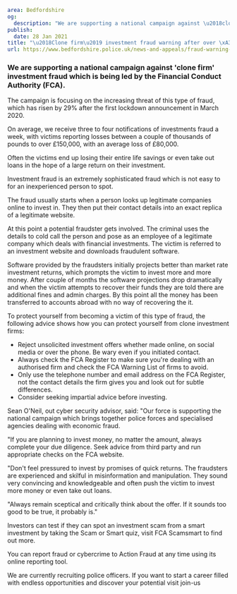 ```yaml
area: Bedfordshire
og:
  description: "We are supporting a national campaign against \u2018clone firm\u2019 investment fraud which is being led by the Financial Conduct Authority (FCA)."
publish:
  date: 28 Jan 2021
title: "\u2018Clone firm\u2019 investment fraud warning after over \xA378 million stolen nationally"
url: https://www.bedfordshire.police.uk/news-and-appeals/fraud-warning-million-stolen
```

### We are supporting a national campaign against 'clone firm' investment fraud which is being led by the Financial Conduct Authority (FCA).

The campaign is focusing on the increasing threat of this type of fraud, which has risen by 29% after the first lockdown announcement in March 2020.

On average, we receive three to four notifications of investments fraud a week, with victims reporting losses between a couple of thousands of pounds to over £150,000, with an average loss of £80,000.

Often the victims end up losing their entire life savings or even take out loans in the hope of a large return on their investment.

Investment fraud is an extremely sophisticated fraud which is not easy to for an inexperienced person to spot.

The fraud usually starts when a person looks up legitimate companies online to invest in. They then put their contact details into an exact replica of a legitimate website.

At this point a potential fraudster gets involved. The criminal uses the details to cold call the person and pose as an employee of a legitimate company which deals with financial investments. The victim is referred to an investment website and downloads fraudulent software.

Software provided by the fraudsters initially projects better than market rate investment returns, which prompts the victim to invest more and more money. After couple of months the software projections drop dramatically and when the victim attempts to recover their funds they are told there are additional fines and admin charges. By this point all the money has been transferred to accounts abroad with no way of recovering the it.

 To protect yourself from becoming a victim of this type of fraud, the following advice shows how you can protect yourself from clone investment firms:

 * Reject unsolicited investment offers whether made online, on social media or over the phone. Be wary even if you initiated contact.
 * Always check the FCA Register to make sure you're dealing with an authorised firm and check the FCA Warning List of firms to avoid.
 * Only use the telephone number and email address on the FCA Register, not the contact details the firm gives you and look out for subtle differences.
 * Consider seeking impartial advice before investing.

Sean O'Neil, out cyber security advisor, said: "Our force is supporting the national campaign which brings together police forces and specialised agencies dealing with economic fraud.

"If you are planning to invest money, no matter the amount, always complete your due diligence. Seek advice from third party and run appropriate checks on the FCA website.

"Don't feel pressured to invest by promises of quick returns. The fraudsters are experienced and skilful in misinformation and manipulation. They sound very convincing and knowledgeable and often push the victim to invest more money or even take out loans.

"Always remain sceptical and critically think about the offer. If it sounds too good to be true, it probably is."

Investors can test if they can spot an investment scam from a smart investment by taking the Scam or Smart quiz, visit FCA Scamsmart to find out more.

You can report fraud or cybercrime to Action Fraud at any time using its online reporting tool.

We are currently recruiting police officers. If you want to start a career filled with endless opportunities and discover your potential visit join-us
